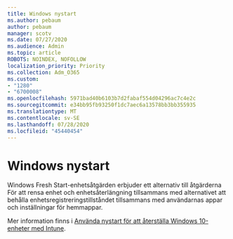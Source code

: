 ```yaml
---
title: Windows nystart
ms.author: pebaum
author: pebaum
manager: scotv
ms.date: 07/27/2020
ms.audience: Admin
ms.topic: article
ROBOTS: NOINDEX, NOFOLLOW
localization_priority: Priority
ms.collection: Adm_O365
ms.custom:
- "1280"
- "6700008"
ms.openlocfilehash: 5971bad40b6103b7d2fabaf554d04296ac7c4e2c
ms.sourcegitcommit: e34bb95fb93250f1dc7aec6a13578bb3bb355935
ms.translationtype: MT
ms.contentlocale: sv-SE
ms.lasthandoff: 07/28/2020
ms.locfileid: "45440454"
---
```

# <a name="windows-fresh-start"></a>Windows nystart

Windows Fresh Start-enhetsåtgärden erbjuder ett alternativ till åtgärderna För att rensa enhet och enhetsåterlängning tillsammans med alternativet att behålla enhetsregistreringstillståndet tillsammans med användarnas appar och inställningar för hemmappar.

Mer information finns i [Använda nystart för att återställa Windows 10-enheter med Intune](https://docs.microsoft.com/intune/device-fresh-start).